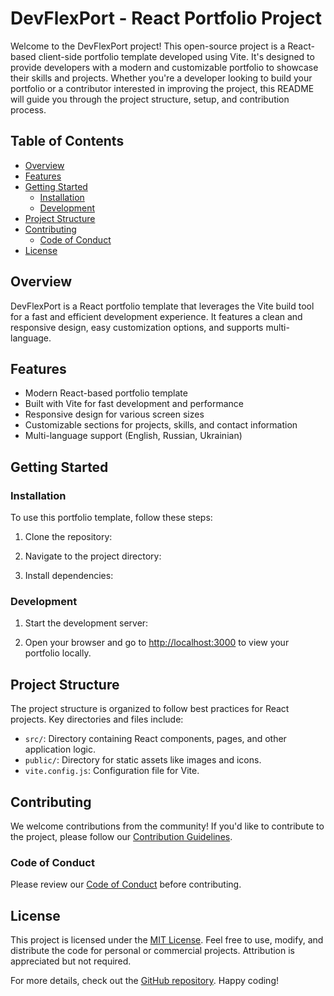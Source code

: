 # DevFlexPort - React Portfolio Project

Welcome to the DevFlexPort project! This open-source project is a React-based client-side portfolio template developed using Vite. It's designed to provide developers with a modern and customizable portfolio to showcase their skills and projects. Whether you're a developer looking to build your portfolio or a contributor interested in improving the project, this README will guide you through the project structure, setup, and contribution process.

## Table of Contents

- [Overview](#overview)
- [Features](#features)
- [Getting Started](#getting-started)
  - [Installation](#installation)
  - [Development](#development)
- [Project Structure](#project-structure)
- [Contributing](#contributing)
  - [Code of Conduct](#code-of-conduct)
- [License](#license)

## Overview

DevFlexPort is a React portfolio template that leverages the Vite build tool for a fast and efficient development experience. It features a clean and responsive design, easy customization options, and supports multi-language.

## Features

- Modern React-based portfolio template
- Built with Vite for fast development and performance
- Responsive design for various screen sizes
- Customizable sections for projects, skills, and contact information
- Multi-language support (English, Russian, Ukrainian)

## Getting Started

### Installation

To use this portfolio template, follow these steps:

1. Clone the repository:

2. Navigate to the project directory:


3. Install dependencies:


### Development

1. Start the development server:


2. Open your browser and go to [http://localhost:3000](http://localhost:5173) to view your portfolio locally.

## Project Structure

The project structure is organized to follow best practices for React projects. Key directories and files include:

- `src/`: Directory containing React components, pages, and other application logic.
- `public/`: Directory for static assets like images and icons.
- `vite.config.js`: Configuration file for Vite.

## Contributing

We welcome contributions from the community! If you'd like to contribute to the project, please follow our [Contribution Guidelines](CONTRIBUTING.md).

### Code of Conduct

Please review our [Code of Conduct](CODE_OF_CONDUCT.md) before contributing.

## License

This project is licensed under the [MIT License](LICENSE). Feel free to use, modify, and distribute the code for personal or commercial projects. Attribution is appreciated but not required.

For more details, check out the [GitHub repository](https://github.com/Hunter-420/DevFlexPort). Happy coding!





